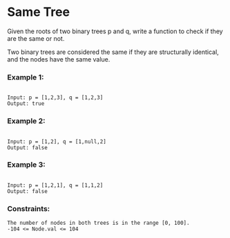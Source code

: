 # Same Tree

Given the roots of two binary trees p and q, write a function to check if they are the same or not.

Two binary trees are considered the same if they are structurally identical, and the nodes have the same value.

 

### Example 1:
```

Input: p = [1,2,3], q = [1,2,3]
Output: true
```
### Example 2:
```

Input: p = [1,2], q = [1,null,2]
Output: false
```
### Example 3:
```

Input: p = [1,2,1], q = [1,1,2]
Output: false
```

### Constraints:
```
The number of nodes in both trees is in the range [0, 100].
-104 <= Node.val <= 104
```